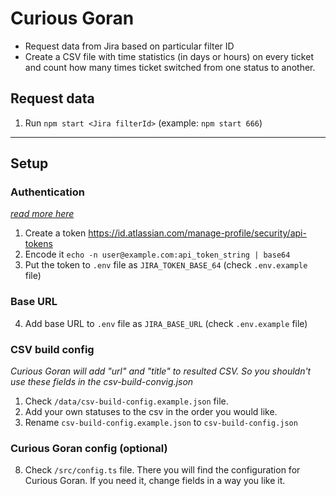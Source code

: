 # Curious Goran

- Request data from Jira based on particular filter ID
- Create a CSV file with time statistics (in days or hours) on every ticket and count how many times ticket switched from one status to another.

## Request data
1. Run `npm start <Jira filterId>` (example: `npm start 666`)


---

## Setup

### Authentication

[_read more here_](https://developer.atlassian.com/cloud/jira/platform/basic-auth-for-rest-apis/#supply-basic-auth-headers)

1. Create a token https://id.atlassian.com/manage-profile/security/api-tokens
2. Encode it `echo -n user@example.com:api_token_string | base64`
3. Put the token to `.env` file as `JIRA_TOKEN_BASE_64` (check `.env.example` file)

### Base URL

4. Add base URL to `.env` file as `JIRA_BASE_URL` (check `.env.example` file)

### CSV build config
*Curious Goran will add "url" and "title" to resulted CSV. So you shouldn't use these fields in the csv-build-convig.json*
1. Check `/data/csv-build-config.example.json` file.
2. Add your own statuses to the csv in the order you would like.
3. Rename `csv-build-config.example.json` to `csv-build-config.json`

### Curious Goran config (optional)

8. Check `/src/config.ts` file. There you will find the configuration for Curious Goran. If you need it, change fields in a way you like it.